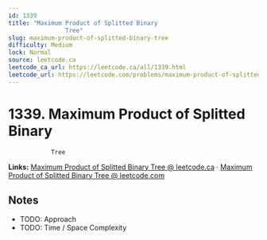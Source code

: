 ```yaml
--- 
id: 1339
title: "Maximum Product of Splitted Binary
                Tree"
slug: maximum-product-of-splitted-binary-tree
difficulty: Medium
lock: Normal
source: leetcode.ca
leetcode_ca_url: https://leetcode.ca/all/1339.html
leetcode_url: https://leetcode.com/problems/maximum-product-of-splitted-binary-tree/
---
```


# 1339. Maximum Product of Splitted Binary
                Tree

**Links:** [Maximum Product of Splitted Binary
                Tree @ leetcode.ca](https://leetcode.ca/all/1339.html) · [Maximum Product of Splitted Binary
                Tree @ leetcode.com](https://leetcode.com/problems/maximum-product-of-splitted-binary-tree/)

## Notes
- TODO: Approach
- TODO: Time / Space Complexity
